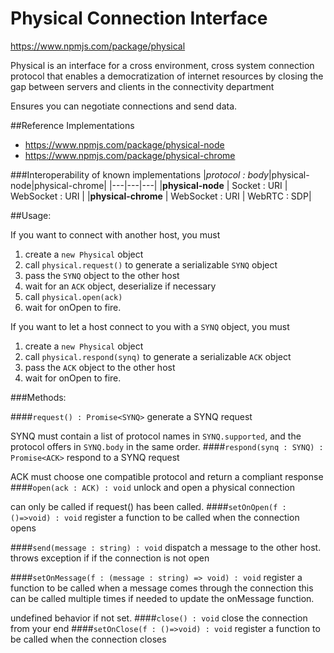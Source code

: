# Physical Connection Interface
https://www.npmjs.com/package/physical

Physical is an interface for a cross environment, cross system connection
protocol that enables a democratization of internet resources by closing 
the gap between servers and clients in the connectivity department

Ensures you can negotiate connections and send data.

##Reference Implementations
* https://www.npmjs.com/package/physical-node
* https://www.npmjs.com/package/physical-chrome

###Interoperability of known implementations
|_protocol : body_|physical-node|physical-chrome|
|---|---|---|
|**physical-node** | Socket : URI | WebSocket : URI |
|**physical-chrome** | WebSocket : URI | WebRTC : SDP|

##Usage:

If you want to connect with another host, you must
1) create a `new Physical` object
2) call `physical.request()` to generate a serializable `SYNQ` object
3) pass the `SYNQ` object to the other host
4) wait for an `ACK` object, deserialize if necessary
5) call `physical.open(ack)`
6) wait for onOpen to fire.

If you want to let a host connect to you with a `SYNQ` object, you must
1) create a `new Physical` object
2) call `physical.respond(synq)` to generate a serializable `ACK` object
3) pass the `ACK` object to the other host
4) wait for onOpen to fire.

###Methods:

####```request() : Promise<SYNQ>```
generate a SYNQ request

SYNQ must contain a list of protocol names in `SYNQ.supported`,
and the protocol offers in `SYNQ.body` in the same order.
####```respond(synq : SYNQ) : Promise<ACK>```
respond to a SYNQ request

ACK must choose one compatible protocol and return a compliant response
####```open(ack : ACK) : void```
unlock and open a physical connection

can only be called if request() has been called.
####```setOnOpen(f : ()=>void) : void```
register a function to be called when the connection opens

####```send(message : string) : void```
dispatch a message to the other host. throws exception if if the connection is not open

####```setOnMessage(f : (message : string) => void) : void```
register a function to be called when a message comes through the connection
this can be called multiple times if needed to update the onMessage function.

undefined behavior if not set.
####```close() : void```
close the connection from your end
####```setOnClose(f : ()=>void) : void```
register a function to be called when the connection closes